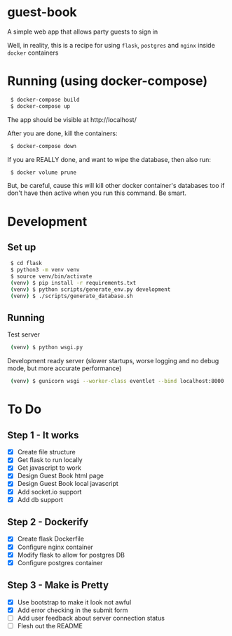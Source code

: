 # guest-book
A simple web app that allows party guests to sign in

Well, in reality, this is a recipe for using `flask`, `postgres` and `nginx`
inside `docker` containers


# Running (using docker-compose)
```bash
 $ docker-compose build
 $ docker-compose up
```
The app should be visible at http://localhost/

After you are done, kill the containers:
```bash
 $ docker-compose down
```
If you are REALLY done, and want to wipe the database, then also run:
```bash
 $ docker volume prune
```
But, be careful, cause this will kill other docker container's databases too
if don't have then active when you run this command. Be smart.

# Development
## Set up
```bash
 $ cd flask
 $ python3 -m venv venv
 $ source venv/bin/activate
 (venv) $ pip install -r requirements.txt
 (venv) $ python scripts/generate_env.py development
 (venv) $ ./scripts/generate_database.sh
```

## Running
Test server
```bash
 (venv) $ python wsgi.py
```
Development ready server (slower startups, worse logging and no debug mode, but
more accurate performance)
```bash
 (venv) $ gunicorn wsgi --worker-class eventlet --bind localhost:8000  
```

# To Do
## Step 1 - It works
 - [x] Create file structure
 - [x] Get flask to run locally
 - [x] Get javascript to work
 - [x] Design Guest Book html page
 - [x] Design Guest Book local javascript
 - [x] Add socket.io support
 - [x] Add db support
## Step 2 - Dockerify
 - [x] Create flask Dockerfile
 - [x] Configure nginx container
 - [x] Modify flask to allow for postgres DB
 - [x] Configure postgres container
## Step 3 - Make is Pretty
 - [x] Use bootstrap to make it look not awful
 - [x] Add error checking in the submit form
 - [ ] Add user feedback about server connection status
 - [ ] Flesh out the README
